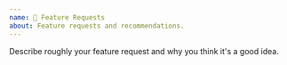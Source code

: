 ```yaml
---
name: 🚀 Feature Requests
about: Feature requests and recommendations.
---
```


Describe roughly your feature request and why you think it's a good idea.
